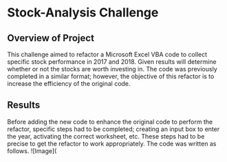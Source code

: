 # Stock-Analysis Challenge

## Overview of Project
This challenge aimed to refactor a Microsoft Excel VBA code to collect specific stock performance in 2017 and 2018. Given results will determine whether or not the stocks are worth investing in. The code was previously completed in a similar format; however, the objective of this refactor is to increase the efficiency of the original code.

## Results
Before adding the new code to enhance the original code to perform the refactor, specific steps had to be completed;  creating an input box to enter the year, activating the correct worksheet, etc. These steps had to be precise to get the refactor to work appropriately. The code was written as follows.
![Image](

